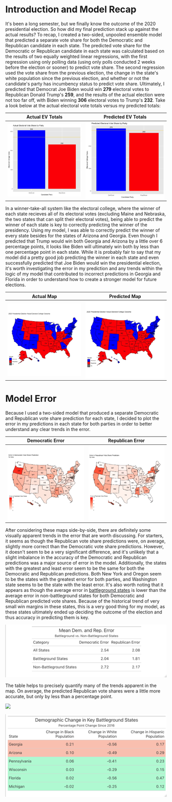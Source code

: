 # Introduction and Model Recap

It's been a long semester, but we finally know the outcome of the 2020 presidential election. So how did my final prediction stack up against the actual results? To recap, I created a two-sided, unpooled ensemble model that predicted a separate vote share for both the Democratic and Republican candidate in each state. The predicted vote share for the Democratic or Republican candidate in each state was calculated based on the results of two equally weighted linear regressions, with the first regression using only polling data (using only polls conducted 2 weeks before the election or sooner) to predict vote share. The second regression used the vote share from the previous election, the change in the state's white population since the previous election, and whether or not the candidate's party has incumbency status to predict vote share. Ultimately, I predicted that Democrat Joe Biden would win **279** electoral votes to Republican Donald Trump's **259**, and the results of the actual election were not too far off, with Biden winning **306** electoral votes to Trump's **232**. Take a look below at the actual electoral vote totals versus my predicted totals:

  Actual EV Totals         |  Predicted EV Totals
:-------------------------:|:-------------------------:
![](actual_bargraph.jpeg)  |  ![](predicted_bargraph.jpeg)

In a winner-take-all system like the electoral college, where the winner of each state recieves all of its electoral votes (excluding Maine and Nebraska, the two states that can split their electoral votes), being able to predict the winner of each state is key to correctly predicting the winner of the presidency. Using my model, I was able to correctly predict the winner of every state besides for the states of Arizona and Georgia. Even though I predicted that Trump would win both Georgia and Arizona by a little over 6 percentage points, it looks like Biden will ultimately win both by less than one percentage point in each state. While it is probably fair to say that my model did a pretty good job predicting the winner in each state and even successfully predicted that Joe Biden would win the presidential election, it's worth investigating the error in my prediction and any trends within the logic of my model that contributed to incorrect predictions in Georgia and Florida in order to understand how to create a stronger model for future elections. 

  Actual Map         |  Predicted Map
:-------------------------:|:-------------------------:
![](actual_outcome.jpeg)  |  ![](predicted_outcome.jpeg)

# Model Error 

Because I used a two-sided model that produced a separate Democratic and Republican vote share prediction for each state, I decided to plot the error in my predictions in each state for both parties in order to better understand any clear trends in the error.

  Democratic Error        |  Republican Error
:-------------------------:|:-------------------------:
![](dem_error.jpeg)  |  ![](rep_error.jpeg)

After considering these maps side-by-side, there are definitely some visually apparent trends in the error that are worth discussing. For starters, it seems as though the Republican vote share predictions were, on average, slightly more correct than the Democratic vote share predictions. However, it doesn't seem to be a very significant difference, and it's unlikely that a slight imbalance in the accuracy of the Democratic and Republican predictions was a major source of error in the model. Additionally, the states with the greatest and least error seem to be the same for both the Democratic and Republican predictions. Both New York and Oregon seem to be the states with the greatest error for both parties, and Washington state seems to be the state with the least error. It's also worth noting that it appears as though the average error in [battleground states](https://www.nytimes.com/interactive/2020/us/elections/electoral-college-battleground-states.html) is lower than the average error in non-battleground states for both Democratic and Republican predicted vote shares. Because of the historical trend of very small win margins in these states, this is a very good thing for my model, as these states ultimately ended up deciding the outcome of the election and thus accuracy in predicting them is key.


![](mean_errors.png)

The table helps to precisely quantify many of the trends apparent in the map. On average, the predicted Republican vote shares were a little more accurate, but only by less than a percentage point. 

![](actual_predicted_margins.png)

![](demog_change.png)
